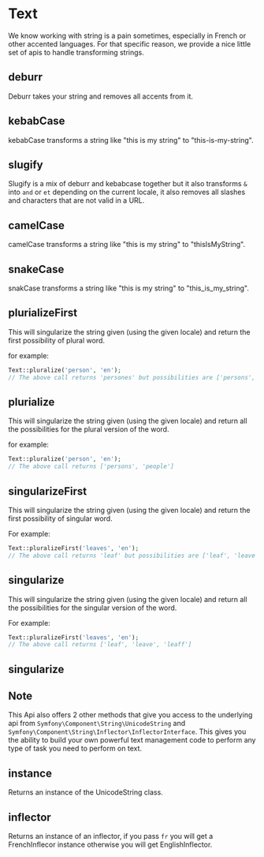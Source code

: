 # Text

We know working with string is a pain sometimes, especially in French or other accented languages. For that specific reason, we provide a nice little set of apis to handle transforming strings.

## deburr

Deburr takes your string and removes all accents from it.

## kebabCase

kebabCase transforms a string like "this is my string" to "this-is-my-string".

## slugify

Slugify is a mix of deburr and kebabcase together but it also transforms `&` into `and` or `et` depending on the current locale, it also removes all slashes and characters that are not valid in a URL.

## camelCase

camelCase transforms a string like "this is my string" to "thisIsMyString".

## snakeCase

snakCase transforms a string like "this is my string" to "this_is_my_string".



## plurializeFirst

This will singularize the string given (using the given locale) and return the first possibility of plural word.



for example:



```php
Text::pluralize('person', 'en');
// The above call returns 'persones' but possibilities are ['persons', 'people']
```



## plurialize

This will singularize the string given (using the given locale) and return all the possibilities for the plural version of the word.



for example:



```php
Text::pluralize('person', 'en');
// The above call returns ['persons', 'people']
```

## singularizeFirst

This will singularize the string given (using the given locale) and return the first possibility of singular word.



For example:



```php
Text::pluralizeFirst('leaves', 'en'); 
// The above call returns 'leaf' but possibilities are ['leaf', 'leave', 'leaff']
```

## singularize

This will singularize the string given (using the given locale) and return all the possibilities for the singular version of the word.



For example:



```php
Text::pluralizeFirst('leaves', 'en'); 
// The above call returns ['leaf', 'leave', 'leaff']
```

## singularize



## Note

This Api also offers 2 other methods that give you access to the underlying api from `Symfony\Component\String\UnicodeString` and `Symfony\Component\String\Inflector\InflectorInterface`. This gives you the ability to build your own powerful text management code to perform any type of task you need to perform on text.



## instance

Returns an instance of the UnicodeString class.

## inflector

Returns an instance of an inflector, if you pass `fr` you will get a FrenchInflecor instance otherwise you will get EnglishInflector.